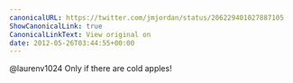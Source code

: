 ```yaml
---
canonicalURL: https://twitter.com/jmjordan/status/206229401027887105
ShowCanonicalLink: true
CanonicalLinkText: View original on
date: 2012-05-26T03:44:55+00:00
---
```

@laurenv1024 Only if there are cold apples!